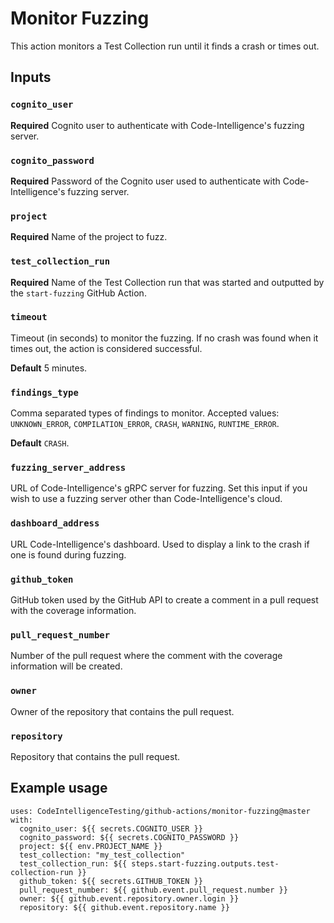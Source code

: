 # Monitor Fuzzing

This action monitors a Test Collection run until it finds a crash or times out.

## Inputs

### `cognito_user`

**Required** Cognito user to authenticate with Code-Intelligence's fuzzing server.

### `cognito_password`

**Required** Password of the Cognito user used to authenticate with Code-Intelligence's fuzzing server.

### `project`

**Required** Name of the project to fuzz.

### `test_collection_run`

**Required** Name of the Test Collection run that was started and outputted by the `start-fuzzing` GitHub Action.

### `timeout`

Timeout (in seconds) to monitor the fuzzing. If no crash was found when it times out, the action is considered successful.

**Default** 5 minutes.

### `findings_type`

Comma separated types of findings to monitor. Accepted values: `UNKNOWN_ERROR`, `COMPILATION_ERROR`, `CRASH`, `WARNING`, `RUNTIME_ERROR`.

**Default** `CRASH`.

### `fuzzing_server_address`

URL of Code-Intelligence's gRPC server for fuzzing.
Set this input if you wish to use a fuzzing server other than Code-Intelligence's cloud.

### `dashboard_address`

URL Code-Intelligence's dashboard. Used to display a link to the crash if one is found during fuzzing. 

### `github_token`

GitHub token used by the GitHub API to create a comment in a pull request with the coverage information.

### `pull_request_number`

Number of the pull request where the comment with the coverage information will be created.

### `owner`

Owner of the repository that contains the pull request.

### `repository`

Repository that contains the pull request.

## Example usage

```
uses: CodeIntelligenceTesting/github-actions/monitor-fuzzing@master
with:
  cognito_user: ${{ secrets.COGNITO_USER }}
  cognito_password: ${{ secrets.COGNITO_PASSWORD }}
  project: ${{ env.PROJECT_NAME }}
  test_collection: "my_test_collection"  
  test_collection_run: ${{ steps.start-fuzzing.outputs.test-collection-run }}
  github_token: ${{ secrets.GITHUB_TOKEN }}
  pull_request_number: ${{ github.event.pull_request.number }}
  owner: ${{ github.event.repository.owner.login }}
  repository: ${{ github.event.repository.name }}
```
